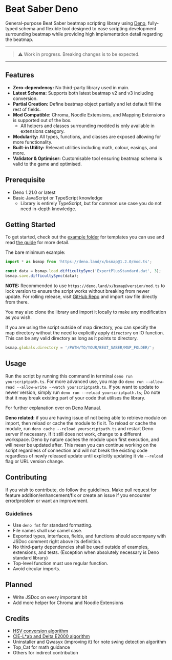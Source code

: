 # Beat Saber Deno

General-purpose Beat Saber beatmap scripting library using [Deno](https://deno.land/), fully-typed schema and flexible
tool designed to ease scripting development surrounding beatmap while providing high implementation detail regarding the
beatmap.

---

> ⚠️ Work in progress. Breaking changes is to be expected.

---

## Features

- **Zero-dependency:** No third-party library used in main.
- **Latest Schema:** Supports both latest beatmap v2 and v3 including conversion.
- **Partial Creation:** Define beatmap object partially and let default fill the rest of fields.
- **Mod Compatible:** Chroma, Noodle Extensions, and Mapping Extensions is supported out of the box.
  - All helpers and classes surrounding modded is only available in extensions category.
- **Modularity:** All types, functions, and classes are exposed allowing for more functionality.
- **Built-in Utility:** Relevant utilities including math, colour, easings, and more.
- **Validator & Optimiser:** Customisable tool ensuring beatmap schema is valid to the game and optimised.

## Prerequisite

- Deno 1.21.0 or latest
- Basic JavaScript or TypeScript knowledge
  - Library is entirely TypeScript, but for common use case you do not need in-depth knowledge.

## Getting Started

To get started, check out the [example folder](./example) for templates you can use and read
[the guide](./example/README.md) for more detail.

The bare minimum example:

```ts
import * as bsmap from 'https://deno.land/x/bsmap@1.2.0/mod.ts';

const data = bsmap.load.difficultySync('ExpertPlusStandard.dat', 3);
bsmap.save.difficultySync(data);
```

**NOTE:** Recommended to use `https://deno.land/x/bsmap@version/mod.ts` to lock version to ensure the script works
without breaking from newer update. For rolling release, visit
[GitHub Repo](https://github.com/KivalEvan/BeatSaber-Deno) and import raw file directly from there.

You may also clone the library and import it locally to make any modification as you wish.

If you are using the script outside of map directory, you can specify the map directory without the need to explicitly
apply `directory` on IO function. This can be any valid directory as long as it points to directory.

```ts
bsmap.globals.directory = '/PATH/TO/YOUR/BEAT_SABER/MAP_FOLDER/';
```

## Usage

Run the script by running this command in terminal `deno run yourscriptpath.ts`. For more advanced use, you may do
`deno run --allow-read --allow-write --watch yourscriptpath.ts`. If you want to update to newer version, simply run
`deno run --reload yourscriptpath.ts`; Do note that it may break existing part of your code that utilises the library.

For further explanation over on [Deno Manual](https://deno.land/manual).

**Deno related:** if you are having issue of not being able to retrieve module on import, then reload or cache the
module to fix it. To reload or cache the module, run `deno cache --reload yourscriptpath.ts` and restart Deno server if
necessary. If it still does not work, change to a different workspace. Deno by nature caches the module upon first
execution, and will never be updated after. This mean you can continue working on the script regardless of connection
and will not break the existing code regardless of newly released update until explicitly updating it via `--reload`
flag or URL version change.

## Contributing

If you wish to contribute, do follow the guidelines. Make pull request for feature addition/enhancement/fix or create an
issue if you encounter error/problem or want an improvement.

### Guidelines

- Use `deno fmt` for standard formatting.
- File names shall use camel case.
- Exported types, interfaces, fields, and functions should accompany with JSDoc comment right above its definition.
- No third-party dependencies shall be used outside of examples, extensions, and tests. (Exception when absolutely
  necessary is Deno standard library)
- Top-level function must use regular function.
- Avoid circular imports.

## Planned

- Write JSDoc on every important bit
- Add more helper for Chroma and Noodle Extensions

## Credits

- [HSV conversion algorithm](https://axonflux.com/handy-rgb-to-hsl-and-rgb-to-hsv-color-model-c)
- [CIE-L\*ab and Delta E2000 algorithm](https://www.easyrgb.com/)
- Uninstaller and Qwasyx (improving it) for note swing detection algorithm
- Top_Cat for math guidance
- Others for indirect contribution
